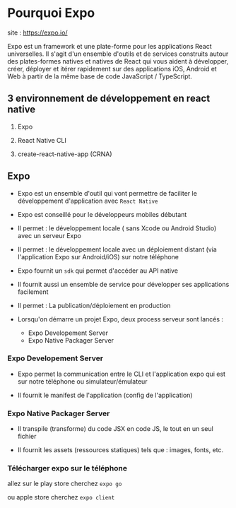 # Pourquoi Expo

site : https://expo.io/

Expo est un framework et une plate-forme pour les applications React universelles. Il s'agit d'un ensemble d'outils et de services construits autour des plates-formes natives et natives de React qui vous aident à développer, créer, déployer et itérer rapidement sur des applications iOS, Android et Web à partir de la même base de code JavaScript / TypeScript.

## 3 environnement de développement en react native 

1) Expo

2) React Native CLI

3) create-react-native-app (CRNA)

## Expo

- Expo est un ensemble d'outil qui vont permettre de faciliter le développement d'application avec `React Native`

- Expo est conseillé pour le développeurs mobiles débutant

- Il permet : le développement locale ( sans Xcode ou Android Studio) avec un serveur Expo

- Il permet : le développement locale avec un déploiement distant (via l'application Expo sur Android/iOS) sur notre téléphone

- Expo fournit un `sdk` qui permet d'accéder au API native

- Il fournit aussi un ensemble de service pour développer ses applications facilement

- Il permet : La publication/déploiement en production

- Lorsqu'on démarre un projet Expo, deux process serveur sont lancés : 

    - Expo Developement Server
    - Expo Native Packager Server

### Expo Developement Server

- Expo permet la communication entre le CLI et l'application expo qui est sur notre téléphone ou simulateur/émulateur

- Il fournit le manifest de l'application (config de l'application)

### Expo Native Packager Server

- Il transpile (transforme) du code JSX en code JS, le tout en un seul fichier

- Il fournit les assets (ressources statiques) tels que : images, fonts, etc.


### Télécharger expo sur le téléphone

allez sur le play store cherchez `expo go`

ou apple store cherchez `expo client`
